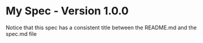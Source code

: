 # My Spec - Version 1.0.0

Notice that this spec has a consistent title between the README.md and the spec.md file

